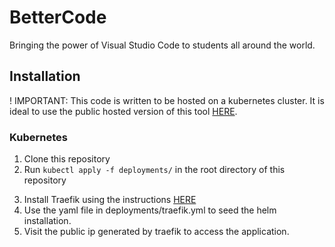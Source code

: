 # BetterCode
Bringing the power of Visual Studio Code to students all around the world.

## Installation
! IMPORTANT: This code is written to be hosted on a kubernetes cluster. It is ideal to use the public hosted version of this tool [HERE](https://code.squid.pink).

### Kubernetes
1. Clone this repository
2. Run `kubectl apply -f deployments/` in the root directory of this repository
<!-- Install Traefik -->
3. Install Traefik using the instructions [HERE](https://doc.traefik.io/traefik/getting-started/install-traefik/)
4. Use the yaml file in deployments/traefik.yml to seed the helm installation.
5. Visit the public ip generated by traefik to access the application.
